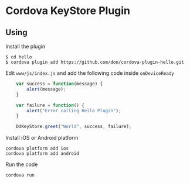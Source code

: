 # Cordova KeyStore Plugin

## Using
Install the plugin

    $ cd hello
    $ cordova plugin add https://github.com/don/cordova-plugin-hello.git


Edit `www/js/index.js` and add the following code inside `onDeviceReady`

```js
    var success = function(message) {
        alert(message);
    }

    var failure = function() {
        alert("Error calling Hello Plugin");
    }

    DdKeyStore.greet("World", success, failure);
```

Install iOS or Android platform

    cordova platform add ios
    cordova platform add android

Run the code

    cordova run
